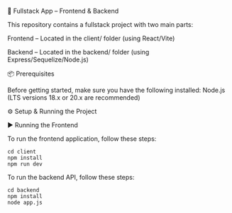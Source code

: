 🚀 Fullstack App – Frontend & Backend

This repository contains a fullstack project with two main parts:

Frontend – Located in the client/ folder (using React/Vite)

Backend – Located in the backend/ folder (using Express/Sequelize/Node.js)

📦 Prerequisites

Before getting started, make sure you have the following installed:
Node.js (LTS versions 18.x or 20.x are recommended)

⚙️ Setup & Running the Project

▶️ Running the Frontend

To run the frontend application, follow these steps:
    
    cd client
    npm install
    npm run dev

To run the backend API, follow these steps:
    
    cd backend
    npm install
    node app.js
